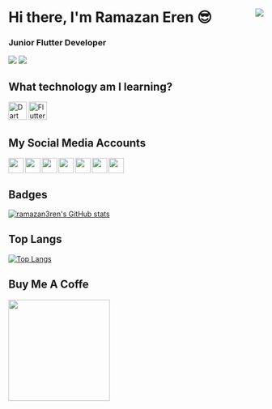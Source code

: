 <h1>Hi there, I'm Ramazan Eren 😎 <img src="https://media.giphy.com/media/unQ3IJU2RG7DO/giphy.gif" align="right"></h1>
<h3>Junior Flutter Developer</h3>

![](https://img.shields.io/badge/Framework-Flutter-informational?style=flat&logo=<Eren>&logoColor=red&color=blue)
![](https://img.shields.io/badge/Languages-Dart-informational?style=flat&logo=<>&logoColor=red&color=blue)

## What technology am I learning?

<p align="left">
<a href="https://dart.dev/" target="_blank" rel="noreferrer"><img src="https://raw.githubusercontent.com/danielcranney/readme-generator/main/public/icons/skills/dart-colored.svg" width="36" height="36" alt="Dart" /></a>
<a href="https://flutter.dev/" target="_blank" rel="noreferrer"><img src="https://raw.githubusercontent.com/danielcranney/readme-generator/main/public/icons/skills/flutter-colored.svg" width="36" height="36" alt="Flutter" /></a>
</p>

## My Social Media Accounts

<p align="left"> 
<a href="http://www.instagram.com/ramazan3ren" target="_blank" rel="noreferrer"><img width="30" src="https://unpkg.com/simple-icons@v4/icons/instagram.svg" align="left"/></a>

<a href="https://www.twitter.com/ramazan3ren" target="_blank" rel="noreferrer"><img width="30" src="https://unpkg.com/simple-icons@v4/icons/twitter.svg" align="left"/></a>

<a href="https://medium.com/@ramazan3ren" target="_blank" rel="noreferrer"><img width="30" src="https://unpkg.com/simple-icons@v4/icons/medium.svg" align="left"/></a>

<a href="https://www.github.com/ramazan3ren" target="_blank" rel="noreferrer"><img width="30" src="https://unpkg.com/simple-icons@v4/icons/github.svg" align="left"/></a>

<a href="https://www.twitch.com/ramazan3ren" target="_blank" rel="noreferrer"><img width="30" src="https://unpkg.com/simple-icons@v4/icons/twitch.svg" align="left"/></a>

<a href="https://www.linkedin.com/in/ramazan3ren/" target="_blank" rel="noreferrer"><img width="30" src="https://unpkg.com/simple-icons@v4/icons/linkedin.svg" align="left"/></a>

<a href="https://stackoverflow.com/users/17768110/ramazan-eren" target="_blank" rel="noreferrer"><img width="30" src="https://unpkg.com/simple-icons@v4/icons/stackoverflow.svg"/></a>
</p>


## Badges
[![ramazan3ren's GitHub stats](https://github-readme-stats.vercel.app/api?username=ramazan3ren&include_all_commits=true)](https://github.com/ramazan3ren/github-readme-stats)

## Top Langs
[![Top Langs](https://github-readme-stats.vercel.app/api/top-langs/?username=ramazan3ren&langs_count=8)](https://github.com/ramazan3ren/github-readme-stats)
<!-- 
[![Readme Card](https://github-readme-stats.vercel.app/api/pin/?username=ramazan3ren&repo=github-readme-stats)](https://github.com/ramazan3ren/github-readme-stats) -->



## Buy Me A Coffe
<a href="https://www.buymeacoffee.com/ramazan3ren"><img src="https://cdn.buymeacoffee.com/buttons/v2/default-yellow.png" width="200" /></a>


